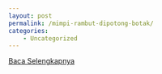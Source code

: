 ```yaml
---
layout: post
permalink: /mimpi-rambut-dipotong-botak/
categories:
    - Uncategorized
---
```


[Baca Selengkapnya](/03)